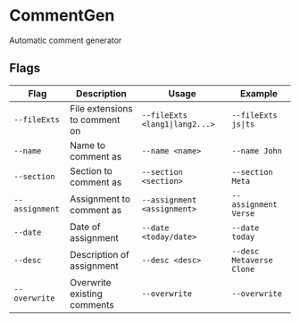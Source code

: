 # CommentGen
Automatic comment generator

## Flags
| Flag           | Description                   | Usage                          | Example                  |
| -------------  | ----------------------------- | -----------------------------  | ------------------------ | 
| `--fileExts`   | File extensions to comment on | `--fileExts <lang1\|lang2...>` | `--fileExts js\|ts`      |
| `--name`       | Name to comment as            | `--name <name>`                | `--name John`            |
| `--section`    | Section to comment as         | `--section <section>`          | `--section Meta`         |
| `--assignment` | Assignment to comment as      | `--assignment <assignment>`    | `--assignment Verse`     |
| `--date`       | Date of assignment            | `--date <today/date>`          | `--date today`           |
| `--desc`       | Description of assignment     | `--desc <desc>`                | `--desc Metaverse Clone` |
| `--overwrite`  | Overwrite existing comments   | `--overwrite`                  |  `--overwrite`           |
